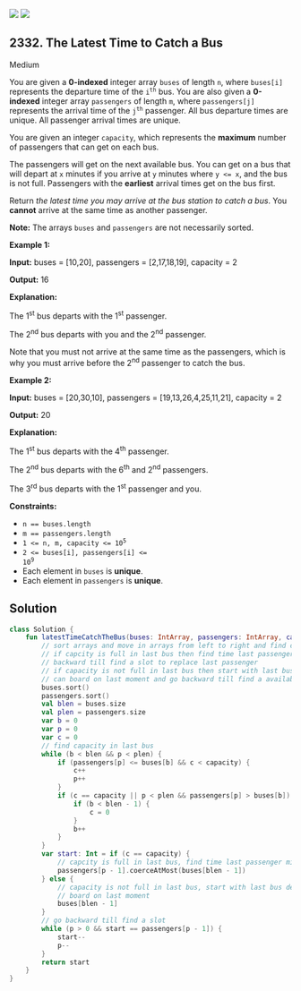 [![](https://img.shields.io/github/stars/javadev/LeetCode-in-Kotlin?label=Stars&style=flat-square)](https://github.com/javadev/LeetCode-in-Kotlin)
[![](https://img.shields.io/github/forks/javadev/LeetCode-in-Kotlin?label=Fork%20me%20on%20GitHub%20&style=flat-square)](https://github.com/javadev/LeetCode-in-Kotlin/fork)

## 2332\. The Latest Time to Catch a Bus

Medium

You are given a **0-indexed** integer array `buses` of length `n`, where `buses[i]` represents the departure time of the <code>i<sup>th</sup></code> bus. You are also given a **0-indexed** integer array `passengers` of length `m`, where `passengers[j]` represents the arrival time of the <code>j<sup>th</sup></code> passenger. All bus departure times are unique. All passenger arrival times are unique.

You are given an integer `capacity`, which represents the **maximum** number of passengers that can get on each bus.

The passengers will get on the next available bus. You can get on a bus that will depart at `x` minutes if you arrive at `y` minutes where `y <= x`, and the bus is not full. Passengers with the **earliest** arrival times get on the bus first.

Return _the latest time you may arrive at the bus station to catch a bus_. You **cannot** arrive at the same time as another passenger.

**Note:** The arrays `buses` and `passengers` are not necessarily sorted.

**Example 1:**

**Input:** buses = [10,20], passengers = [2,17,18,19], capacity = 2

**Output:** 16

**Explanation:**

The 1<sup>st</sup> bus departs with the 1<sup>st</sup> passenger.

The 2<sup>nd</sup> bus departs with you and the 2<sup>nd</sup> passenger.

Note that you must not arrive at the same time as the passengers, which is why you must arrive before the 2<sup>nd</sup> passenger to catch the bus.

**Example 2:**

**Input:** buses = [20,30,10], passengers = [19,13,26,4,25,11,21], capacity = 2

**Output:** 20

**Explanation:**

The 1<sup>st</sup> bus departs with the 4<sup>th</sup> passenger.

The 2<sup>nd</sup> bus departs with the 6<sup>th</sup> and 2<sup>nd</sup> passengers.

The 3<sup>rd</sup> bus departs with the 1<sup>s</sup><sup>t</sup> passenger and you. 

**Constraints:**

*   `n == buses.length`
*   `m == passengers.length`
*   <code>1 <= n, m, capacity <= 10<sup>5</sup></code>
*   <code>2 <= buses[i], passengers[i] <= 10<sup>9</sup></code>
*   Each element in `buses` is **unique**.
*   Each element in `passengers` is **unique**.

## Solution

```kotlin
class Solution {
    fun latestTimeCatchTheBus(buses: IntArray, passengers: IntArray, capacity: Int): Int {
        // sort arrays and move in arrays from left to right and find capacity in last bus
        // if capcity is full in last bus then find time last passenger might have boarded then go
        // backward till find a slot to replace last passenger
        // if capacity is not full in last bus then start with last bus departure time and check if
        // can board on last moment and go backward till find a available time slot
        buses.sort()
        passengers.sort()
        val blen = buses.size
        val plen = passengers.size
        var b = 0
        var p = 0
        var c = 0
        // find capacity in last bus
        while (b < blen && p < plen) {
            if (passengers[p] <= buses[b] && c < capacity) {
                c++
                p++
            }
            if (c == capacity || p < plen && passengers[p] > buses[b]) {
                if (b < blen - 1) {
                    c = 0
                }
                b++
            }
        }
        var start: Int = if (c == capacity) {
            // capcity is full in last bus, find time last passenger might have boarded
            passengers[p - 1].coerceAtMost(buses[blen - 1])
        } else {
            // capacity is not full in last bus, start with last bus departure time and check if can
            // board on last moment
            buses[blen - 1]
        }
        // go backward till find a slot
        while (p > 0 && start == passengers[p - 1]) {
            start--
            p--
        }
        return start
    }
}
```
